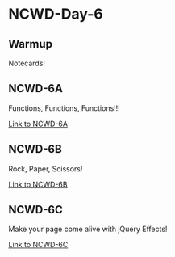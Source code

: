 # NCWD-Day-6

## Warmup
Notecards!


## NCWD-6A
Functions, Functions, Functions!!!

[Link to NCWD-6A](https://github.com/codebug-nc/NCWD-6A)



## NCWD-6B
Rock, Paper, Scissors!

[Link to NCWD-6B](https://github.com/codebug-nc/NCWD-6B)



## NCWD-6C
Make your page come alive with jQuery Effects!

[Link to NCWD-6C](https://github.com/codebug-nc/NCWD-6C)
